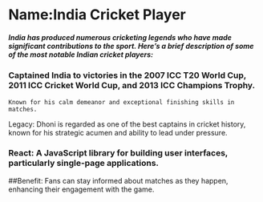 # Name:India Cricket Player

##### India has produced numerous cricketing legends who have made significant contributions to the sport. Here’s a brief description of some of the most notable Indian cricket players:
  
 
###   Captained India to victories in the 2007 ICC T20 World Cup, 2011 ICC Cricket World Cup, and 2013 ICC Champions Trophy.
    Known for his calm demeanor and exceptional finishing skills in matches.

Legacy: Dhoni is regarded as one of the best captains in cricket history, known for his strategic acumen and ability to lead under pressure.
### React: A JavaScript library for building user interfaces, particularly single-page applications.

##Benefit: Fans can stay informed about matches as they happen, enhancing their engagement with the game.